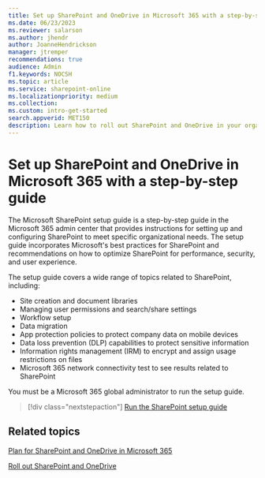 ```yaml
---
title: Set up SharePoint and OneDrive in Microsoft 365 with a step-by-step guide
ms.date: 06/23/2023
ms.reviewer: salarson
ms.author: jhendr
author: JoanneHendrickson
manager: jtremper
recommendations: true
audience: Admin
f1.keywords: NOCSH
ms.topic: article
ms.service: sharepoint-online
ms.localizationpriority: medium
ms.collection:  
ms.custom: intro-get-started
search.appverid: MET150
description: Learn how to roll out SharePoint and OneDrive in your organization by using a step-by-step guide in the Microsoft 365 admin center
---
```


# Set up SharePoint and OneDrive in Microsoft 365 with a step-by-step guide

The Microsoft SharePoint setup guide is a step-by-step guide in the Microsoft 365 admin center that provides instructions for setting up and configuring SharePoint to meet specific organizational needs. The setup guide incorporates Microsoft's best practices for SharePoint and recommendations on how to optimize SharePoint for performance, security, and user experience.

The setup guide covers a wide range of topics related to SharePoint, including:

- Site creation and document libraries
- Managing user permissions and search/share settings
- Workflow setup
- Data migration
- App protection policies to protect company data on mobile devices
- Data loss prevention (DLP) capabilities to protect sensitive information
- Information rights management (IRM) to encrypt and assign usage restrictions on files
- Microsoft 365 network connectivity test to see results related to SharePoint

You must be a Microsoft 365 global administrator to run the setup guide.

> [!div class="nextstepaction"]
> [Run the SharePoint setup guide](https://go.microsoft.com/fwlink/?linkid=2224196)

## Related topics

[Plan for SharePoint and OneDrive in Microsoft 365](plan-for-sharepoint-onedrive.md)

[Roll out SharePoint and OneDrive](roll-out-sharepoint-onedrive.md)
